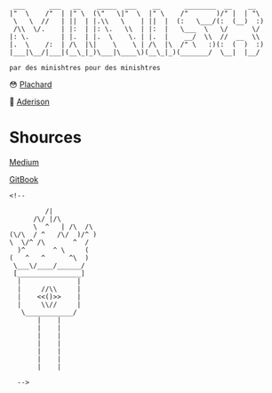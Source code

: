 ```
 ___      ___   __    _____  ___    __      ________  __    __   
|"  \    /"  | |" \  (\"   \|"  \  |" \    /"       )/" |  | "\  
 \   \  //   | ||  | |.\\   \    | ||  |  (:   \___/(:  (__)  :) 
 /\\  \/.    | |:  | |: \.   \\  | |:  |   \___  \   \/      \/  
|: \.        | |.  | |.  \    \. | |.  |    __/  \\  //  __  \\  
|.  \    /:  | /\  |\|    \    \ | /\  |\  /" \   :)(:  (  )  :) 
|___|\__/|___|(__\_|_)\___|\____\)(__\_|_)(_______/  \__|  |__/

par des minishtres pour des minishtres

```                                                              
😳 [Plachard](https://github.com/Lopine)

🧠 [Aderison](https://github.com/arnaudderison)

# Shources
[Medium](https://m4nnb3ll.medium.com/minishell-building-a-mini-bash-a-42-project-b55a10598218)

[GitBook](https://42-cursus.gitbook.io/guide/rank-03/minishell)

```
<!-- 

         /|
      /\/ |/\
      \  ^   | /\  /\
(\/\  / ^   /\/  )/^ )
\  \/^ /\       ^  /
  )^       ^ \     (
(   ^   ^      ^\  )
 \___\/____/______/
 [________________]
  |              |
  |     //\\     |
  |    <<()>>    |
  |     \\//     |
   \____________/
       |    |
       |    |
       |    |
       |    |
       |    |
       |    |
       |    | 
      
  -->
```
